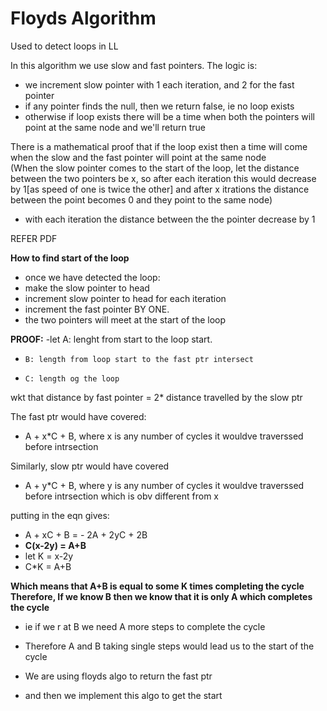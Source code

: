 # Floyds Algorithm 

Used to detect loops in LL


In this algorithm we use slow and fast pointers.
The logic is:
- we increment slow pointer with 1 each iteration, and 2 for the fast pointer
- if any pointer finds the null, then we return false, ie no loop exists
- otherwise if loop exists there will be a time when both the pointers will point at the same node and we'll return true

There is a mathematical proof that if the loop exist then a time will come when the slow and the fast pointer will point at the same node
</br>
(When the slow pointer comes to the start of the loop, let the distance between the two pointers be x, so after each iteration this would decrease by 1[as speed of one is twice the other] and after x itrations the distance between the point becomes 0 and they point to the same node) 
- with each iteration the distance between the the pointer decrease by 1

REFER PDF

**How to find start of the loop**

- once we have detected the loop:
- make the slow pointer to head
- increment slow pointer to head for each iteration
- increment the fast pointer BY ONE.
- the two pointers will meet at the start of the loop

**PROOF:**
-let  A: lenght from start to the loop start.
-     B: length from loop start to the fast ptr intersect
-     C: length og the loop 
wkt that distance by fast pointer = 2* distance travelled by the slow ptr


The fast ptr would have covered:
- A + x*C + B, where x is any number of cycles it wouldve traverssed before intrsection

Similarly, slow ptr would have covered
- A + y*C + B, where y is any number of cycles it wouldve traverssed before intrsection which is obv different from x

putting in the eqn gives:
- A + xC + B = - 2A + 2yC + 2B
- **C(x-2y) = A+B**
- let K = x-2y
- C*K = A+B

**Which means that A+B is equal to some K times completing the cycle**
**Therefore, If we know B then we know that it is only A which completes the cycle**
- ie if we r at B we need A more steps to complete the cycle
- Therefore A and B taking single steps would lead us to the start of the cycle


- We are using floyds algo to return the fast ptr 
- and then we implement this algo to get the start

